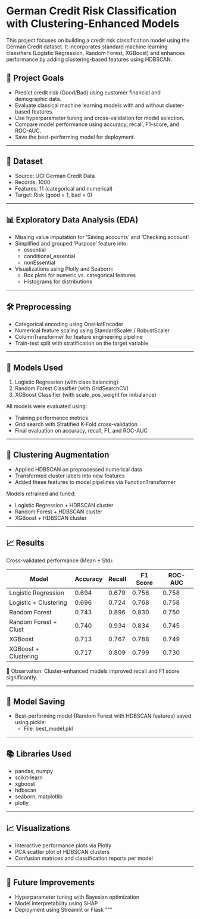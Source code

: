 # German Credit Risk Classification with Clustering-Enhanced Models

This project focuses on building a credit risk classification model using the German Credit dataset. It incorporates standard machine learning classifiers (Logistic Regression, Random Forest, XGBoost) and enhances performance by adding clustering-based features using HDBSCAN.

## 📌 Project Goals

- Predict credit risk (Good/Bad) using customer financial and demographic data.
- Evaluate classical machine learning models with and without cluster-based features.
- Use hyperparameter tuning and cross-validation for model selection.
- Compare model performance using accuracy, recall, F1-score, and ROC-AUC.
- Save the best-performing model for deployment.

---

## 📂 Dataset

- Source: UCI German Credit Data
- Records: 1000
- Features: 11 (categorical and numerical)
- Target: Risk (good = 1, bad = 0)

---

## 📊 Exploratory Data Analysis (EDA)

- Missing value imputation for ‘Saving accounts’ and ‘Checking account’.
- Simplified and grouped ‘Purpose’ feature into:
  - essential
  - conditional_essential
  - nonEssential
- Visualizations using Plotly and Seaborn:
  - Box plots for numeric vs. categorical features
  - Histograms for distributions

---

## 🛠️ Preprocessing

- Categorical encoding using OneHotEncoder
- Numerical feature scaling using StandardScaler / RobustScaler
- ColumnTransformer for feature engineering pipeline
- Train-test split with stratification on the target variable

---

## 🤖 Models Used

1. Logistic Regression (with class balancing)
2. Random Forest Classifier (with GridSearchCV)
3. XGBoost Classifier (with scale_pos_weight for imbalance)

All models were evaluated using:
- Training performance metrics
- Grid search with Stratified K-Fold cross-validation
- Final evaluation on accuracy, recall, F1, and ROC-AUC

---

## 🧪 Clustering Augmentation

- Applied HDBSCAN on preprocessed numerical data
- Transformed cluster labels into new features
- Added these features to model pipelines via FunctionTransformer

Models retrained and tuned:
- Logistic Regression + HDBSCAN cluster
- Random Forest + HDBSCAN cluster
- XGBoost + HDBSCAN cluster

---

## 📈 Results

Cross-validated performance (Mean ± Std):

| Model                  | Accuracy | Recall | F1 Score | ROC-AUC |
|------------------------|----------|--------|----------|---------|
| Logistic Regression    |   0.694     |   0.679   |  0.756    |    0.758   |
| Logistic + Clustering  |  0.696    |  0.724   |  0.768     |    0.758   |
| Random Forest          |  0.743     |    0.896    |  0.830     |   0.750    |
| Random Forest + Clust  |   0.740      |   0.934   | 0.834     |   0.745   |
| XGBoost                |   0.713     |   0.767    |  0.788      |   0.749    |
| XGBoost + Clustering   |  0.717      |  0.809   |  0.799     |    0.730    |

📌 Observation: Cluster-enhanced models improved recall and F1 score significantly.

---

## 💾 Model Saving

- Best-performing model (Random Forest with HDBSCAN features) saved using pickle:
  - File: best_model.pkl

---

## 📚 Libraries Used

- pandas, numpy
- scikit-learn
- xgboost
- hdbscan
- seaborn, matplotlib
- plotly

---

## 📈 Visualizations

- Interactive performance plots via Plotly
- PCA scatter plot of HDBSCAN clusters
- Confusion matrices and classification reports per model

---

## 📌 Future Improvements

- Hyperparameter tuning with Bayesian optimization
- Model interpretability using SHAP
- Deployment using Streamlit or Flask
"""
